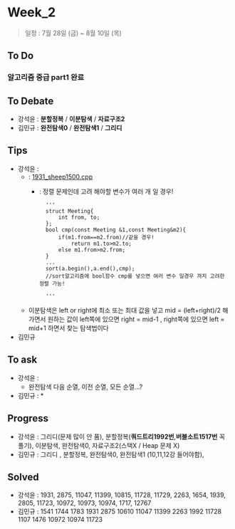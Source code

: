 # Week_2
>일정 : 7월 28일 (금) ~ 8월 10일 (목)

## To Do
### 알고리즘 중급  part1 완료

## To Debate
* 강석윤 : __분할정복__ / __이분탐색__ / __자료구조2__
* 김민규 : __완전탐색0__ / __완전탐색1__ / __그리디__

## Tips

* 강석윤 :
	* : [1931_sheep1500.cpp](https://github.com/1500sheep/DataStructure-Study/blob/master/week_2/1931_sheep1500.cpp)
		* : 정렬 문제인데 고려 해야할 변수가 여러 개 일 경우!
		 
				'''
				struct Meeting{
					int from, to;
				};
				bool cmp(const Meeting &1,const Meeting&m2){
					if(m1.from==m2.from)//같을 경우!
						return m1.to>m2.to;
					else m1.from>m2.from;
				}
				...
				sort(a.begin(),a.end(),cmp);
				//sort알고리즘에 bool함수 cmp를 넣으면 여러 변수 일경우 까지 고려한 정렬 가능! 
		
				'''
	* 이분탐색은 left or right에 최소 또는 최대 값을 넣고 mid = (left+right)/2 해가면서 원하는 값이 left쪽에 있으면 right = mid-1 , right쪽에 있으면 left = mid+1 하면서 찾는 탐색법이다
* 김민규  
	

## To ask

* 강석윤 :
	* 완전탐색 다음 순열, 이전 순열, 모든 순열...?
* 김민규 :
	* 
## Progress

* 강석윤 : 그리디(문제 많이 안 품), 분할정복(__쿼드트리1992번__,__버블소트1517번__ 꼭 풀기), 이분탐색, 완전탐색0, 자료구조2(스택X / Heap 문제 X)
* 김민규 : 그리디 , 분할정복, 완전탐색0, 완전탐색1 (10,11,12강 들어야함),

## Solved

* 강석윤 : 1931, 2875, 11047, 11399, 10815, 11728, 11729,  2263, 1654, 1939, 2805, 11723, 10972, 10973, 10974, 1717, 12767
* 김민규 : 1541 1744 1783 1931 2875 10610 11047 11399 2263 1992 11728 1107 1476 10972 10974 11723
